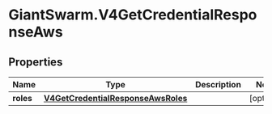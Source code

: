 # GiantSwarm.V4GetCredentialResponseAws

## Properties
Name | Type | Description | Notes
------------ | ------------- | ------------- | -------------
**roles** | [**V4GetCredentialResponseAwsRoles**](V4GetCredentialResponseAwsRoles.md) |  | [optional] 


